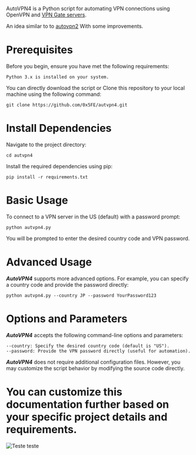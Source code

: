 AutoVPN4 is a Python script for automating VPN connections using OpenVPN and [VPN Gate servers](https://www.vpngate.net). 

An idea similar to to [autovpn2](https://github.com/ruped24/autovpn2) With some improvements.


# Prerequisites

Before you begin, ensure you have met the following requirements:

    Python 3.x is installed on your system.


You can directly download the script or Clone this repository to your local machine using the following command:

    git clone https://github.com/0x5FE/autvpn4.git


# Install Dependencies

Navigate to the project directory:

    cd autvpn4

    
Install the required dependencies using pip:

    pip install -r requirements.txt



# Basic Usage

To connect to a VPN server in the US (default) with a password prompt:

    python autvpn4.py

You will be prompted to enter the desired country code and VPN password.


# Advanced Usage

***AutoVPN4*** supports more advanced options. For example, you can specify a country code and provide the password directly:

    python autvpn4.py --country JP --password YourPassword123


# Options and Parameters

***AutoVPN4*** accepts the following command-line options and parameters:

    --country: Specify the desired country code (default is "US").
    --password: Provide the VPN password directly (useful for automation).

***AutoVPN4*** does not require additional configuration files. However, you may customize the script behavior by modifying the source code directly.


# You can customize this documentation further based on your specific project details and requirements.




![Teste teste](https://github.com/0x5FE/autvpn4/assets/65371336/5a191713-a737-4d53-b07d-b804de975bc0)
